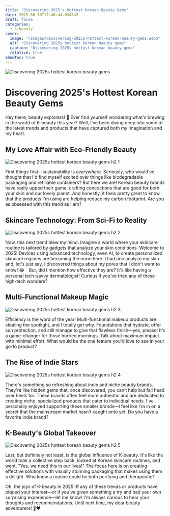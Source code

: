 ```yaml
---
title: "Discovering 2025's Hottest Korean Beauty Gems"
date: 2025-08-16T17:40:44.034542
draft: false
categories:
  - k-beauty
cover:
  image: "/images/discovering-2025s-hottest-korean-beauty-gems.webp"
  alt: "Discovering 2025s hottest korean beauty gems"
  caption: "Discovering 2025s hottest korean beauty gems"
  relative: true
ShowToc: true
---
```

![Discovering 2025s hottest korean beauty gems](/images/discovering-2025s-hottest-korean-beauty-gems.webp)

# Discovering 2025's Hottest Korean Beauty Gems

Hey there, beauty explorers! 🌼 Ever find yourself wondering what's brewing in the world of K-beauty this year? Well, I've been diving deep into some of the latest trends and products that have captured both my imagination and my heart.

## My Love Affair with Eco-Friendly Beauty

![Discovering 2025s hottest korean beauty gems h2 1](/images/discovering-2025s-hottest-korean-beauty-gems-h2-1.webp)


First things first—sustainability is *everywhere*. Seriously, who would've thought that I'd find myself excited over things like biodegradable packaging and refillable containers? But here we are! Korean beauty brands have really upped their game, crafting concoctions that are good for both your skin and our lovely planet. And honestly, it feels pretty great to know that the products I'm using are helping reduce my carbon footprint. Are you as obsessed with this trend as I am?

## Skincare Technology: From Sci-Fi to Reality

![Discovering 2025s hottest korean beauty gems h2 2](/images/discovering-2025s-hottest-korean-beauty-gems-h2-2.webp)


Now, this next trend blew my mind. Imagine a world where your skincare routine is tailored by gadgets that analyze your skin conditions. Welcome to 2025! Devices using advanced technology, even AI, to create personalized skincare regimes are becoming the norm here. I had one analyze my skin and, let's just say, I discovered things about my pores that I didn't want to know! 😂　But, did I mention how effective they are? It's like having a personal tech-savvy dermatologist! Curious if you’ve tried any of these high-tech wonders?

## Multi-Functional Makeup Magic

![Discovering 2025s hottest korean beauty gems h2 3](/images/discovering-2025s-hottest-korean-beauty-gems-h2-3.webp)


Efficiency is the word of the year! Multi-functional makeup products are stealing the spotlight, and I totally get why. Foundations that hydrate, offer sun protection, and still manage to give that flawless finish—yes, please! It’s a game-changer for those hurried mornings. Talk about maximum impact with minimal effort. What would be the one feature you'd love to see in your go-to product?

## The Rise of Indie Stars

![Discovering 2025s hottest korean beauty gems h2 4](/images/discovering-2025s-hottest-korean-beauty-gems-h2-4.webp)


There's something so refreshing about indie and niche beauty brands. They're like hidden gems that, once discovered, you can’t help but fall head over heels for. These brands often feel more authentic and are dedicated to creating niche, specialized products that cater to individual needs. I've personally enjoyed supporting these smaller brands—I feel like I'm in on a secret that the mainstream market hasn’t caught onto yet. Do you have a favorite indie brand?

## K-Beauty's Global Takeover

![Discovering 2025s hottest korean beauty gems h2 5](/images/discovering-2025s-hottest-korean-beauty-gems-h2-5.webp)


Last, but definitely not least, is the global influence of K-beauty. It's like the world took a collective step back, looked at Korean skincare routines, and went, "Yes, we need this in our lives!" The focus here is on creating effective solutions with visually stunning packaging that makes using them a delight. Who knew a routine could be both purifying and therapeutic?

Oh, the joys of K-beauty in 2025! If any of these trends or products have piqued your interest—or if you’ve given something a try and had your own surprising experience—let me know! I'm always curious to hear your thoughts and recommendations. Until next time, my dear beauty adventurers! 🌼❤️
